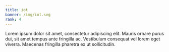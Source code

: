 ```yaml
---
title: iot
banner: /img/iot.svg
rank: 4
---
```


Lorem ipsum dolor sit amet, consectetur adipiscing elit. Mauris ornare purus dui, sit amet tempus ante fringilla ac. Vestibulum consequat vel lorem eget viverra. Maecenas fringilla pharetra ex ut sollicitudin.